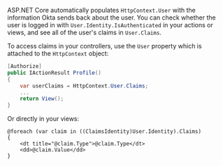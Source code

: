 ASP.NET Core automatically populates `HttpContext.User` with the information Okta sends back about the user. You can check whether the user is logged in with `User.Identity.IsAuthenticated` in your actions or views, and see all of the user's claims in `User.Claims`.

To access claims in your controllers, use the `User` property which is attached to the `HttpContext` object:

```csharp
[Authorize]
public IActionResult Profile()
{
    var userClaims = HttpContext.User.Claims;
    ...
    return View();
}
```

Or directly in your views:

```cshtml
@foreach (var claim in ((ClaimsIdentity)User.Identity).Claims)
{
    <dt title="@claim.Type">@claim.Type</dt>
    <dd>@claim.Value</dd>
}
```
